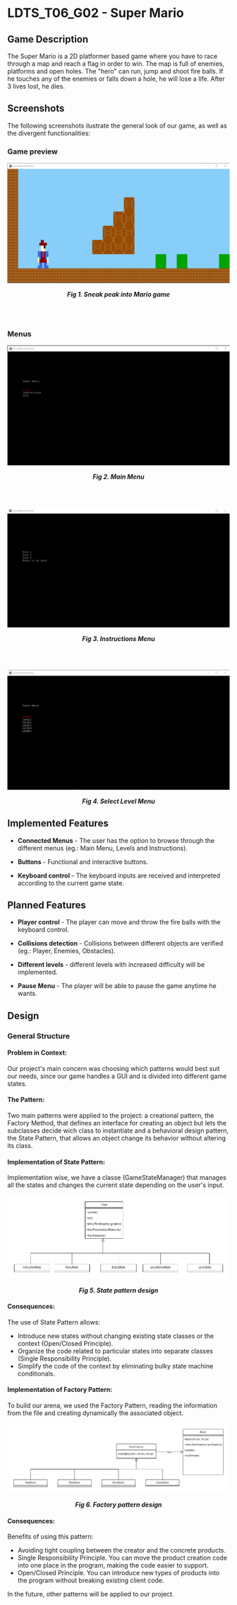 # LDTS_T06_G02 - Super Mario

## Game Description

The Super Mario is a 2D platformer based game where you have to race through a map and reach a flag in order to win. The map is full of enemies, platforms and open holes. The "hero" can run, jump and shoot fire balls. If he touches any of the enemies or falls down a hole, he will lose a life. After 3 lives lost, he dies.

## Screenshots

The following screenshots ilustrate the general look of our game, as well as the divergent functionalities:
### Game preview

<p align="center" justify="center">
  <img src="docs/images/Game.png"/>
</p>
<p align="center">
  <b><i>Fig 1. Sneak peak into Mario game</i></b>
</p>
<br>
<br />

### Menus
<p align="center" justify="center">
  <img src="docs/images/mainMenu.png"/>
</p>
<p align="center">
  <b><i>Fig 2. Main Menu </i></b>
</p>  

<br>
<br />

<p align="center" justify="center">
  <img src="docs/images/instructionsMenu.png"/>
</p>
<p align="center">
  <b><i>Fig 3. Instructions Menu </i></b>  
</p>  

<br>
<br />

<p align="center" justify="center">
  <img src="docs/images/selectLevelMenu.png"/>
</p>
<p align="center">
  <b><i>Fig 4. Select Level Menu </i></b>  
</p>  


## Implemented Features

- **Connected Menus** - The user has the option to browse through the different menus (eg.: Main Menu, Levels and Instructions). 

- **Buttons** - Functional and interactive buttons.

- **Keyboard control** - The keyboard inputs are received and interpreted according to the current game state.

## Planned Features

- **Player control** - The player can move and throw the fire balls with the keyboard control.

- **Collisions detection** - Collisions between different objects are verified (eg.: Player, Enemies, Obstacles).

- **Different levels** - different levels with increased difficulty will be implemented.

- **Pause Menu** - The player will be able to pause the game anytime he wants.


## Design

### General Structure
#### Problem in Context:
Our project's main concern was choosing which patterns would best suit our needs, since our game handles a GUI and is divided into different game states.

#### The Pattern:
Two main patterns were applied to the project: a creational pattern, the Factory Method, that defines an interface for creating an object but lets the subclasses decide wich class to instantiate and a behavioral design pattern, the State Pattern, that allows an object change its behavior without altering its class. 


#### Implementation of State Pattern:
Implementation wise, we have a classe (GameStateManager) that manages all the states and changes the current state depending on the user's input.

<p align="center" justify="center">
  <img src="docs/images/UML/StatePattern.png"/>
</p>
<p align="center">
  <b><i>Fig 5. State pattern design</i></b>
</p>

#### Consequences:
The use of State Pattern allows:

- Introduce new states without changing existing state classes or the context (Open/Closed Principle).
- Organize the code related to particular states into separate classes (Single Responsibility Principle).
- Simplify the code of the context by eliminating bulky state machine conditionals.

#### Implementation of Factory Pattern:
To build our arena, we used the Factory Pattern, reading the information from the file and creating dynamically the associated object.

<p align="center" justify="center">
  <img src="docs/images/UML/FactoryPattern.png"/>
</p>
<p align="center">
  <b><i>Fig 6. Factory pattern design</i></b>
</p>

#### Consequences:
Benefits of using this pattern:

- Avoiding tight coupling between the creator and the concrete products.
- Single Responsibility Principle. You can move the product creation code into one place in the program, making the code easier to support.
- Open/Closed Principle. You can introduce new types of products into the program without breaking existing client code.

In the future, other patterns will be applied to our project.